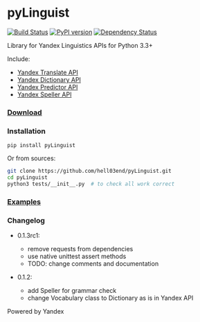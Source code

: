 # pyLinguist

[![Build Status](https://travis-ci.org/hell03end/pyLinguist.svg?branch=master)](https://travis-ci.org/hell03end/pyLinguist)
[![PyPI version](https://badge.fury.io/py/pyLinguist.svg)](https://badge.fury.io/py/pyLinguist)
[![Dependency Status](https://gemnasium.com/badges/github.com/hell03end/pyLinguist.svg)](https://gemnasium.com/github.com/hell03end/pyLinguist)

Library for Yandex Linguistics APIs for Python 3.3+

Include:
* [Yandex Translate API](https://tech.yandex.com/translate/)
* [Yandex Dictionary API](https://tech.yandex.com/dictionary/)
* [Yandex Predictor API](https://tech.yandex.ru/predictor/)
* [Yandex Speller API](https://tech.yandex.ru/speller/)

### [Download](https://github.com/hell03end/pyLinguist/releases/download/0.1.2/pyLinguist-0.1.2.tar.gz)

### Installation
`pip install pyLinguist`

Or from sources:
```bash
git clone https://github.com/hell03end/pyLinguist.git
cd pyLinguist
python3 tests/__init__.py  # to check all work correct
```

### [Examples](https://github.com/hell03end/pyLinguist/wiki/Examples)

### Changelog
* 0.1.3rc1:
    * remove requests from dependencies
    * use native unittest assert methods
    * TODO: change comments and documentation

* 0.1.2:
    * add Speller for grammar check
    * change Vocabulary class to Dictionary as is in Yandex API

Powered by Yandex
